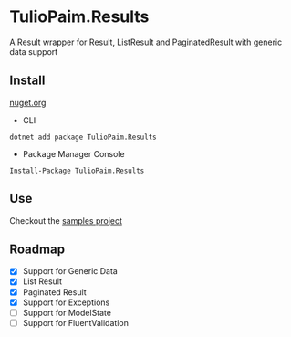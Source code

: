 # TulioPaim.Results
A Result wrapper for Result, ListResult and PaginatedResult with generic data support

## Install
[nuget.org](https://www.nuget.org/packages/TulioPaim.Results/) 
- CLI
```
dotnet add package TulioPaim.Results
``` 
- Package Manager Console
```
Install-Package TulioPaim.Results
``` 

## Use

Checkout the [samples project](https://github.com/tuliopaim/TulioPaim.Results/tree/master/samples/TulioPaim.Results.Samples/) 

## Roadmap

- [x] Support for Generic Data
- [x] List Result
- [x] Paginated Result
- [x] Support for Exceptions
- [ ] Support for ModelState
- [ ] Support for FluentValidation
